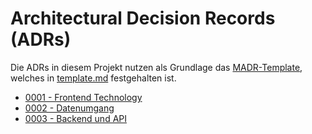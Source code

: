 # Architectural Decision Records (ADRs)

Die ADRs in diesem Projekt nutzen als Grundlage das [MADR-Template](https://adr.github.io/madr/), welches in [template.md](template.md) festgehalten ist.

- [0001 - Frontend Technology](0001-frontend-technology.md)
- [0002 - Datenumgang](0002-datenumgang.md)
- [0003 - Backend und API](0003-backend-und-api.md)
